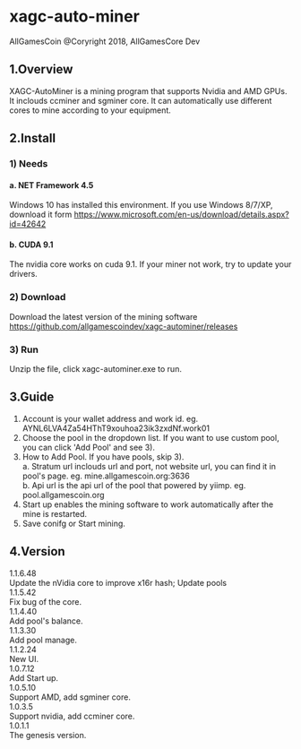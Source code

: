 # xagc-auto-miner

AllGamesCoin @Coryright 2018, AllGamesCore Dev

## 1.Overview

XAGC-AutoMiner is a mining program that supports Nvidia and AMD GPUs. It inclouds ccminer and sgminer core. It can automatically use different cores to mine according to your equipment.

## 2.Install

### 1) Needs<br>
#### a. NET Framework 4.5<br>
Windows 10 has installed this environment. If you use Windows 8/7/XP, download it form https://www.microsoft.com/en-us/download/details.aspx?id=42642<br>
#### b. CUDA 9.1<br>
The nvidia core works on cuda 9.1. If your miner not work, try to update your drivers.<br>
### 2) Download<br>
Download the latest version of the mining software<br>
https://github.com/allgamescoindev/xagc-autominer/releases<br>
### 3) Run<br>
Unzip the file, click xagc-autominer.exe to run.<br>

## 3.Guide

1) Account is your wallet address and work id. eg. AYNL6LVA4Za54HThT9xouhoa23ik3zxdNf.work01<br>
2) Choose the pool in the dropdown list. If you want to use custom pool, you can click 'Add Pool' and see 3). 
3) How to Add Pool. If you have pools, skip 3).<br>
a. Stratum url inclouds url and port, not website url, you can find it in pool's page. eg. mine.allgamescoin.org:3636 <br>
b. Api url is the api url of the pool that powered by yiimp. eg. pool.allgamescoin.org <br>
4) Start up enables the mining software to work automatically after the mine is restarted.<br>
5) Save conifg or Start mining.<br>

## 4.Version

1.1.6.48<br>Update the nVidia core to improve x16r hash; Update pools<br>
1.1.5.42<br>Fix bug of the core.<br>
1.1.4.40<br>Add pool's balance.<br>
1.1.3.30<br>Add pool manage.<br>
1.1.2.24<br>New UI.<br>
1.0.7.12<br>Add Start up.<br>
1.0.5.10<br>Support AMD, add sgminer core.<br>
1.0.3.5<br>Support nvidia, add ccminer core.<br>
1.0.1.1<br>The genesis version.<br>
